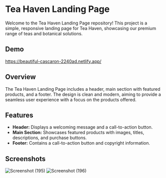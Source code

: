 # Tea Haven Landing Page

Welcome to the Tea Haven Landing Page repository! This project is a simple, responsive landing page for Tea Haven, showcasing our premium range of teas and botanical solutions.

## Demo
https://beautiful-cascaron-2240ad.netlify.app/

## Overview

The Tea Haven Landing Page includes a header, main section with featured products, and a footer. The design is clean and modern, aiming to provide a seamless user experience with a focus on the products offered.


## Features

- **Header:** Displays a welcoming message and a call-to-action button.
- **Main Section:** Showcases featured products with images, titles, descriptions, and purchase buttons.
- **Footer:** Contains a call-to-action button and copyright information.

## Screenshots
![Screenshot (195)](https://github.com/user-attachments/assets/03d13848-e2ad-427c-b12c-3d45b0c52d45)
![Screenshot (196)](https://github.com/user-attachments/assets/ae2b8800-55da-4fc1-865b-35c4d7d17dde)


